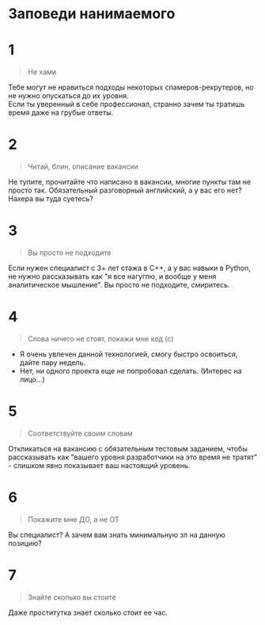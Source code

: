 # Заповеди нанимаемого

# 1
> Не хами

 Тебе могут не нравиться подходы некоторых спамеров-рекрутеров, но не нужно опускаться до их уровня.  
 Если ты уверенный в себе профессионал, странно зачем ты тратишь время даже на грубые ответы.  

 # 2
 > Читай, блин, описание вакансии
 
Не тупите, прочитайте что написано в вакансии, многие пункты там не просто так.
Обязательный разговорный английский, а у вас его нет? Нахера вы туда суетесь?


# 3
> Вы просто не подходите

Если нужен специалист с 3+ лет стажа в C++, а у вас навыки в Python, не нужно рассказывать как "я все нагуглю, и вообще у меня аналитическое мышление". Вы просто не подходите, смиритесь.

# 4
> Слова ничего не стоят, покажи мне код (с)

- Я очень увлечен данной технологией, смогу быстро освоиться, дайте пару недель.  
- Нет, ни одного проекта еще не попробовал сделать.
(Интерес на лицо...)

# 5
> Соответствуйте своим словам

Откликаться на вакансию с обязательным тестовым заданием, чтобы рассказывать как "вашего уровня разработчики на это время не тратят" - слишком явно показывает ваш настоящий уровень.

# 6
> Покажите мне ДО, а не ОТ

Вы специалист? А зачем вам знать минимальную зп на данную позицию?

# 7
> Знайте сколько вы стоите

Даже проститутка знает сколько стоит ее час.
